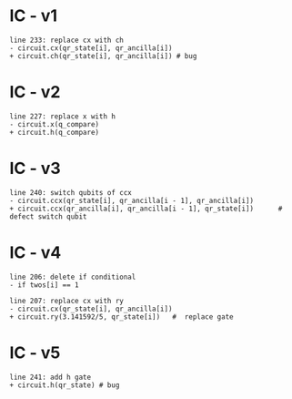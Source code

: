 # IC - v1
    line 233: replace cx with ch
    - circuit.cx(qr_state[i], qr_ancilla[i])     
    + circuit.ch(qr_state[i], qr_ancilla[i]) # bug

# IC - v2
    line 227: replace x with h
    - circuit.x(q_compare) 
    + circuit.h(q_compare)

# IC - v3
    line 240: switch qubits of ccx
    - circuit.ccx(qr_state[i], qr_ancilla[i - 1], qr_ancilla[i])      
    + circuit.ccx(qr_ancilla[i], qr_ancilla[i - 1], qr_state[i])      # defect switch qubit

# IC - v4
    line 206: delete if conditional  
    - if twos[i] == 1
  
    line 207: replace cx with ry
    - circuit.cx(qr_state[i], qr_ancilla[i])
    + circuit.ry(3.141592/5, qr_state[i])   #  replace gate
  
# IC - v5
    line 241: add h gate
    + circuit.h(qr_state) # bug 